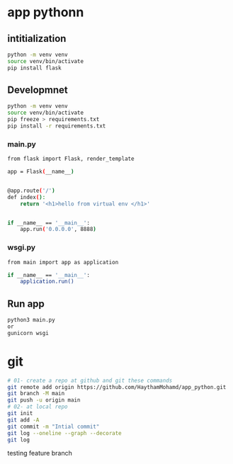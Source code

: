 # app pythonn

## intitialization

```bash
python -m venv venv
source venv/bin/activate
pip install flask
```

## Developmnet

```bash
python -m venv venv
source venv/bin/activate
pip freeze > requirements.txt
pip install -r requirements.txt
```

### main.py

```bash
from flask import Flask, render_template

app = Flask(__name__)


@app.route('/')
def index():
    return '<h1>hello from virtual env </h1>'


if __name__ == '__main__':
    app.run('0.0.0.0', 8888)

```

### wsgi.py

```bash
from main import app as application

if __name__ == '__main__':
    application.run()
```

## Run app

```bash
python3 main.py
or
gunicorn wsgi
```

# git

```bash
# 01- create a repo at github and git these commands
git remote add origin https://github.com/HaythamMohamd/app_python.git
git branch -M main
git push -u origin main
# 02- at local repo
git init
git add -A
git commit -m "Intial commit"
git log --oneline --graph --decorate
git log
```

testing feature branch
